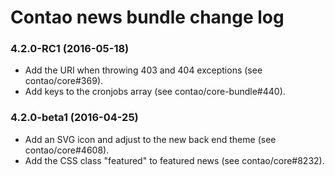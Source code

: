 # Contao news bundle change log

### 4.2.0-RC1 (2016-05-18)

 * Add the URI when throwing 403 and 404 exceptions (see contao/core#369).
 * Add keys to the cronjobs array (see contao/core-bundle#440).

### 4.2.0-beta1 (2016-04-25)

 * Add an SVG icon and adjust to the new back end theme (see contao/core#4608).
 * Add the CSS class "featured" to featured news (see contao/core#8232).
